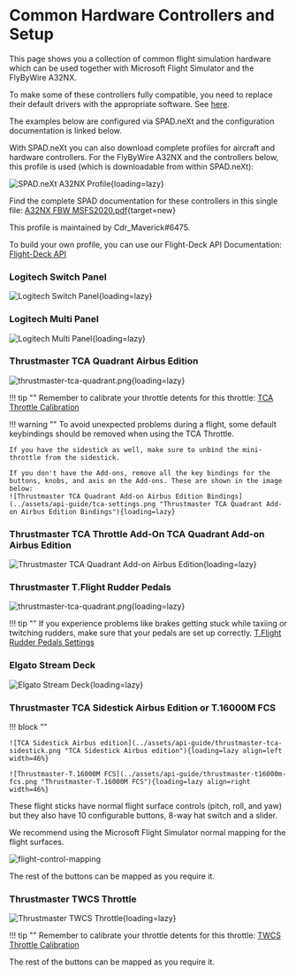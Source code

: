 # Common Hardware Controllers and Setup

This page shows you a collection of common flight simulation hardware which can be used together with Microsoft Flight Simulator and the FlyByWire A32NX.

To make some of these controllers fully compatible, you need to replace their default drivers with the appropriate software. See [here](index.md#solutions).

The examples below are configured via SPAD.neXt and the configuration documentation is linked below.

With SPAD.neXt you can also download complete profiles for aircraft and hardware controllers. For the FlyByWire A32NX and the controllers below, this profile is used (which is downloadable from within SPAD.neXt):

![SPAD.neXt A32NX Profile](../assets/api-guide/spad-profile1.png "SPAD.neXt A32NX Profile"){loading=lazy}

Find the complete SPAD documentation for these controllers in this single file: [A32NX FBW MSFS2020.pdf](../assets/api-guide/A32NX%20FBW%20MSFS2020.pdf){target=new}

This profile is maintained by Cdr_Maverick#6475.

To build your own profile, you can use our Flight-Deck API Documentation: [Flight-Deck API](a32nx-flightdeck-api.md)

### Logitech Switch Panel

![Logitech Switch Panel](../assets/api-guide/logitech-switch-panel.png "Logitech Switch Panel"){loading=lazy}

### Logitech Multi Panel

![Logitech Multi Panel](../assets/api-guide/logitech-multi-panel.png "Logitech Multi Panel"){loading=lazy}

### Thrustmaster TCA Quadrant Airbus Edition

![thrustmaster-tca-quadrant.png](../assets/api-guide/thrustmaster-tca-quadrant.png){loading=lazy}

!!! tip ""
    Remember to calibrate your throttle detents for this throttle: [TCA Throttle Calibration](../feature-guides/flypados3/throttle-calibration.md#thrustmaster-tca-throttle)

!!! warning ""
    To avoid unexpected problems during a flight, some default keybindings should be removed when using the TCA Throttle. 
    
    If you have the sidestick as well, make sure to unbind the mini-throttle from the sidestick.

    If you don't have the Add-ons, remove all the key bindings for the buttons, knobs, and axis on the Add-ons. These are shown in the image below:
    ![Thrustmaster TCA Quadrant Add-on Airbus Edition Bindings](../assets/api-guide/tca-settings.png "Thrustmaster TCA Quadrant Add-on Airbus Edition Bindings"){loading=lazy}

### Thrustmaster TCA Throttle Add-On TCA Quadrant Add-on Airbus Edition

![Thrustmaster TCA Quadrant Add-on Airbus Edition](../assets/api-guide/thrustmaster-tca-quadrant-add-on.png "Thrustmaster TCA Quadrant Add-on Airbus Edition"){loading=lazy}

### Thrustmaster T.Flight Rudder Pedals

![thrustmaster-tca-quadrant.png](../assets/api-guide/thrustmaster-t-flight-rudder.png){loading=lazy}

!!! tip ""
    If you experience problems like brakes getting stuck while taxiing or twitching rudders, make sure that your pedals are set up correctly. [T.Flight Rudder Pedals Settings](rudder.md)

### Elgato Stream Deck

![Elgato Stream Deck](../assets/api-guide/stream-deck.png "Elgato Stream Deck"){loading=lazy}

### Thrustmaster TCA Sidestick Airbus Edition or T.16000M FCS

!!! block ""

    ![TCA Sidestick Airbus edition](../assets/api-guide/thrustmaster-tca-sidestick.png "TCA Sidestick Airbus edition"){loading=lazy align=left width=46%}

    ![Thrustmaster-T.16000M FCS](../assets/api-guide/thrustmaster-t16000m-fcs.png "Thrustmaster-T.16000M FCS"){loading=lazy align=right width=46%}

These flight sticks have normal flight surface controls (pitch, roll, and yaw) but they also have 10 configurable buttons, 8-way hat switch and a slider.

We recommend using the Microsoft Flight Simulator normal mapping for the flight surfaces.

![flight-control-mapping](../assets/api-guide/flight-control-mapping.png)

The rest of the buttons can be mapped as you require it.

### Thrustmaster TWCS Throttle

![Thrustmaster TWCS Throttle](../assets/api-guide/thrustmaster-twcs-throttle.png "Thrustmaster TWCS Throttle"){loading=lazy}

!!! tip ""
    Remember to calibrate your throttle detents for this throttle: [TWCS Throttle Calibration](../feature-guides/flypados3/throttle-calibration.md#thrustmaster-twcs-throttle)

The rest of the buttons can be mapped as you require it.



